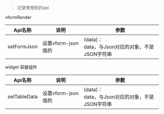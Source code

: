 > 记录使用到的api

vformRender

| Api名称 | 说明 | 参数 |
| --- | --- | --- |
|setFormJson| 设置vform-json值的| (data)：<br/>data，与Json对应的对象，不是JSON字符串|




widget 容器组件

| Api名称 | 说明 | 参数 |
| --- | --- | --- |
|setTableData| 设置vform-json值的| (data)：<br/>data，与Json对应的对象，不是JSON字符串|